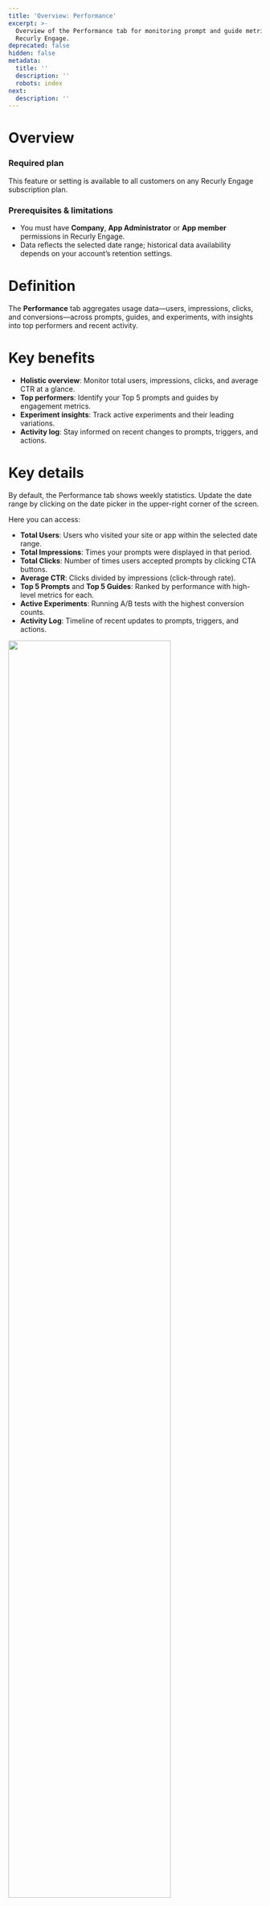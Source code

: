 ```yaml
---
title: 'Overview: Performance'
excerpt: >-
  Overview of the Performance tab for monitoring prompt and guide metrics in
  Recurly Engage.
deprecated: false
hidden: false
metadata:
  title: ''
  description: ''
  robots: index
next:
  description: ''
---
```

# Overview

### Required plan

This feature or setting is available to all customers on any Recurly Engage subscription plan.

### Prerequisites & limitations

* You must have **Company**, **App Administrator** or **App member** permissions in Recurly Engage.
* Data reflects the selected date range; historical data availability depends on your account’s retention settings.

# Definition

The **Performance** tab aggregates usage data—users, impressions, clicks, and conversions—across prompts, guides, and experiments, with insights into top performers and recent activity.

# Key benefits

* **Holistic overview**: Monitor total users, impressions, clicks, and average CTR at a glance.
* **Top performers**: Identify your Top 5 prompts and guides by engagement metrics.
* **Experiment insights**: Track active experiments and their leading variations.
* **Activity log**: Stay informed on recent changes to prompts, triggers, and actions.

# Key details

By default, the Performance tab shows weekly statistics. Update the date range by clicking on the date picker in the upper-right corner of the screen.

Here you can access:

* **Total Users**: Users who visited your site or app within the selected date range.
* **Total Impressions**: Times your prompts were displayed in that period.
* **Total Clicks**: Number of times users accepted prompts by clicking CTA buttons.
* **Average CTR**: Clicks divided by impressions (click-through rate).
* **Top 5 Prompts** and **Top 5 Guides**: Ranked by performance with high-level metrics for each.
* **Active Experiments**: Running A/B tests with the highest conversion counts.
* **Activity Log**: Timeline of recent updates to prompts, triggers, and actions.

<Image align="center" className="border" border={true} width="80% " src="https://files.readme.io/1646d2e-image.png" />